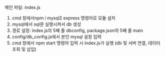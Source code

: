 메인 파일: index.js

1. cmd 창에서npm i mysql2 express 명령어로 모듈 설치
2. mysql에서 sql문 실행시켜서 db 생성
3. 경로 설정: index.js의 5째 줄 dbconfig, package.json의 5째 줄 main
4. config/db_config.js에서 본인 mysql 설정 입력
5. cmd 창에서 npm start 명령어 입력 시 index.js가 실행
(db 및 서버 연결, 데이터 조회 및 삽입)

